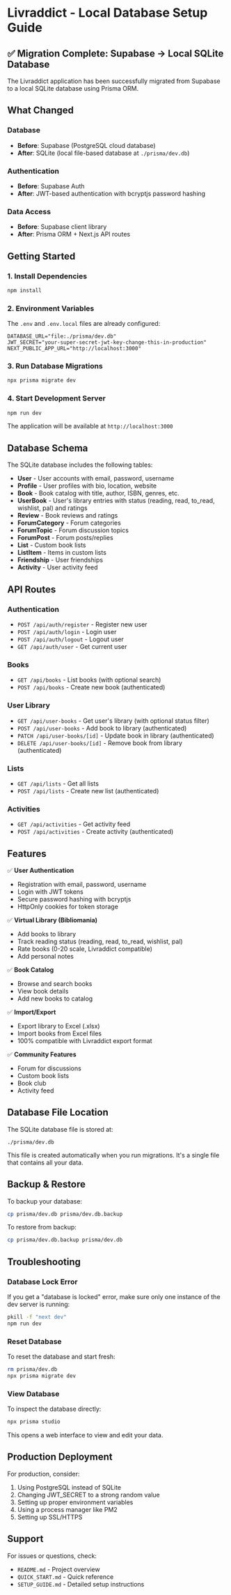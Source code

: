 # Livraddict - Local Database Setup Guide

## ✅ Migration Complete: Supabase → Local SQLite Database

The Livraddict application has been successfully migrated from Supabase to a local SQLite database using Prisma ORM.

## What Changed

### Database
- **Before**: Supabase (PostgreSQL cloud database)
- **After**: SQLite (local file-based database at `./prisma/dev.db`)

### Authentication
- **Before**: Supabase Auth
- **After**: JWT-based authentication with bcryptjs password hashing

### Data Access
- **Before**: Supabase client library
- **After**: Prisma ORM + Next.js API routes

## Getting Started

### 1. Install Dependencies
```bash
npm install
```

### 2. Environment Variables
The `.env` and `.env.local` files are already configured:
```
DATABASE_URL="file:./prisma/dev.db"
JWT_SECRET="your-super-secret-jwt-key-change-this-in-production"
NEXT_PUBLIC_APP_URL="http://localhost:3000"
```

### 3. Run Database Migrations
```bash
npx prisma migrate dev
```

### 4. Start Development Server
```bash
npm run dev
```

The application will be available at `http://localhost:3000`

## Database Schema

The SQLite database includes the following tables:
- **User** - User accounts with email, password, username
- **Profile** - User profiles with bio, location, website
- **Book** - Book catalog with title, author, ISBN, genres, etc.
- **UserBook** - User's library entries with status (reading, read, to_read, wishlist, pal) and ratings
- **Review** - Book reviews and ratings
- **ForumCategory** - Forum categories
- **ForumTopic** - Forum discussion topics
- **ForumPost** - Forum posts/replies
- **List** - Custom book lists
- **ListItem** - Items in custom lists
- **Friendship** - User friendships
- **Activity** - User activity feed

## API Routes

### Authentication
- `POST /api/auth/register` - Register new user
- `POST /api/auth/login` - Login user
- `POST /api/auth/logout` - Logout user
- `GET /api/auth/user` - Get current user

### Books
- `GET /api/books` - List books (with optional search)
- `POST /api/books` - Create new book (authenticated)

### User Library
- `GET /api/user-books` - Get user's library (with optional status filter)
- `POST /api/user-books` - Add book to library (authenticated)
- `PATCH /api/user-books/[id]` - Update book in library (authenticated)
- `DELETE /api/user-books/[id]` - Remove book from library (authenticated)

### Lists
- `GET /api/lists` - Get all lists
- `POST /api/lists` - Create new list (authenticated)

### Activities
- `GET /api/activities` - Get activity feed
- `POST /api/activities` - Create activity (authenticated)

## Features

✅ **User Authentication**
- Registration with email, password, username
- Login with JWT tokens
- Secure password hashing with bcryptjs
- HttpOnly cookies for token storage

✅ **Virtual Library (Bibliomania)**
- Add books to library
- Track reading status (reading, read, to_read, wishlist, pal)
- Rate books (0-20 scale, Livraddict compatible)
- Add personal notes

✅ **Book Catalog**
- Browse and search books
- View book details
- Add new books to catalog

✅ **Import/Export**
- Export library to Excel (.xlsx)
- Import books from Excel files
- 100% compatible with Livraddict export format

✅ **Community Features**
- Forum for discussions
- Custom book lists
- Book club
- Activity feed

## Database File Location

The SQLite database file is stored at:
```
./prisma/dev.db
```

This file is created automatically when you run migrations. It's a single file that contains all your data.

## Backup & Restore

To backup your database:
```bash
cp prisma/dev.db prisma/dev.db.backup
```

To restore from backup:
```bash
cp prisma/dev.db.backup prisma/dev.db
```

## Troubleshooting

### Database Lock Error
If you get a "database is locked" error, make sure only one instance of the dev server is running:
```bash
pkill -f "next dev"
npm run dev
```

### Reset Database
To reset the database and start fresh:
```bash
rm prisma/dev.db
npx prisma migrate dev
```

### View Database
To inspect the database directly:
```bash
npx prisma studio
```

This opens a web interface to view and edit your data.

## Production Deployment

For production, consider:
1. Using PostgreSQL instead of SQLite
2. Changing JWT_SECRET to a strong random value
3. Setting up proper environment variables
4. Using a process manager like PM2
5. Setting up SSL/HTTPS

## Support

For issues or questions, check:
- `README.md` - Project overview
- `QUICK_START.md` - Quick reference
- `SETUP_GUIDE.md` - Detailed setup instructions

